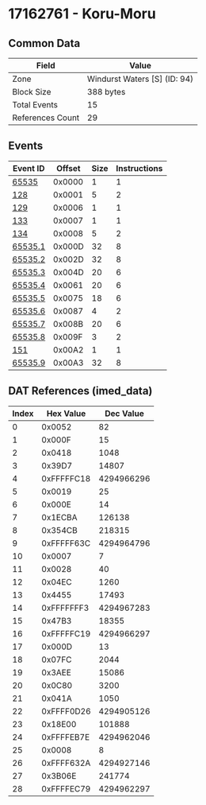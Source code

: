 # 17162761 - Koru-Moru

## Common Data

| Field            | Value                        |
|------------------|------------------------------|
| Zone             | Windurst Waters [S] (ID: 94) |
| Block Size       | 388 bytes                    |
| Total Events     | 15                           |
| References Count | 29                           |

## Events

| Event ID                | Offset   |   Size |   Instructions |
|-------------------------|----------|--------|----------------|
| [65535](./65535.md)     | 0x0000   |      1 |              1 |
| [128](./128.md)         | 0x0001   |      5 |              2 |
| [129](./129.md)         | 0x0006   |      1 |              1 |
| [133](./133.md)         | 0x0007   |      1 |              1 |
| [134](./134.md)         | 0x0008   |      5 |              2 |
| [65535.1](./65535.1.md) | 0x000D   |     32 |              8 |
| [65535.2](./65535.2.md) | 0x002D   |     32 |              8 |
| [65535.3](./65535.3.md) | 0x004D   |     20 |              6 |
| [65535.4](./65535.4.md) | 0x0061   |     20 |              6 |
| [65535.5](./65535.5.md) | 0x0075   |     18 |              6 |
| [65535.6](./65535.6.md) | 0x0087   |      4 |              2 |
| [65535.7](./65535.7.md) | 0x008B   |     20 |              6 |
| [65535.8](./65535.8.md) | 0x009F   |      3 |              2 |
| [151](./151.md)         | 0x00A2   |      1 |              1 |
| [65535.9](./65535.9.md) | 0x00A3   |     32 |              8 |

## DAT References (imed_data)

|   Index | Hex Value   |   Dec Value |
|---------|-------------|-------------|
|       0 | 0x0052      |          82 |
|       1 | 0x000F      |          15 |
|       2 | 0x0418      |        1048 |
|       3 | 0x39D7      |       14807 |
|       4 | 0xFFFFFC18  |  4294966296 |
|       5 | 0x0019      |          25 |
|       6 | 0x000E      |          14 |
|       7 | 0x1ECBA     |      126138 |
|       8 | 0x354CB     |      218315 |
|       9 | 0xFFFFF63C  |  4294964796 |
|      10 | 0x0007      |           7 |
|      11 | 0x0028      |          40 |
|      12 | 0x04EC      |        1260 |
|      13 | 0x4455      |       17493 |
|      14 | 0xFFFFFFF3  |  4294967283 |
|      15 | 0x47B3      |       18355 |
|      16 | 0xFFFFFC19  |  4294966297 |
|      17 | 0x000D      |          13 |
|      18 | 0x07FC      |        2044 |
|      19 | 0x3AEE      |       15086 |
|      20 | 0x0C80      |        3200 |
|      21 | 0x041A      |        1050 |
|      22 | 0xFFFF0D26  |  4294905126 |
|      23 | 0x18E00     |      101888 |
|      24 | 0xFFFFEB7E  |  4294962046 |
|      25 | 0x0008      |           8 |
|      26 | 0xFFFF632A  |  4294927146 |
|      27 | 0x3B06E     |      241774 |
|      28 | 0xFFFFEC79  |  4294962297 |
